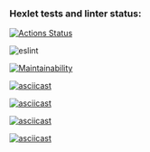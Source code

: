 ### Hexlet tests and linter status:
[![Actions Status](https://github.com/redsmoke19/frontend-project-lvl1/workflows/hexlet-check/badge.svg)](https://github.com/redsmoke19/frontend-project-lvl1/actions)

![eslint](https://github.com/redsmoke19/frontend-project-lvl1/workflows/eslint/badge.svg)

[![Maintainability](https://api.codeclimate.com/v1/badges/96fc85883bc9f435237e/maintainability)](https://codeclimate.com/github/redsmoke19/frontend-project-lvl1/maintainability)

[![asciicast](https://asciinema.org/a/a78qBpU8xSI6nrVNlXUC1Q3UW.svg)](https://asciinema.org/a/a78qBpU8xSI6nrVNlXUC1Q3UW)

[![asciicast](https://asciinema.org/a/lT6WYv6dnZzJttBfJtZ4J4tKu.svg)](https://asciinema.org/a/lT6WYv6dnZzJttBfJtZ4J4tKu)

[![asciicast](https://asciinema.org/a/T931sXluHceof20wf6PaVMKIX.svg)](https://asciinema.org/a/T931sXluHceof20wf6PaVMKIX)

[![asciicast](https://asciinema.org/a/Q34wwEa2exg6zxfADTkK0dUVk.svg)](https://asciinema.org/a/Q34wwEa2exg6zxfADTkK0dUVk)
